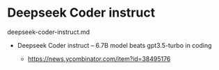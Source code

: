 # Deepseek Coder instruct

deepseek-coder-instruct.md

*   Deepseek Coder instruct – 6.7B model beats gpt3.5-turbo in coding

    *   https://news.ycombinator.com/item?id=38495176

